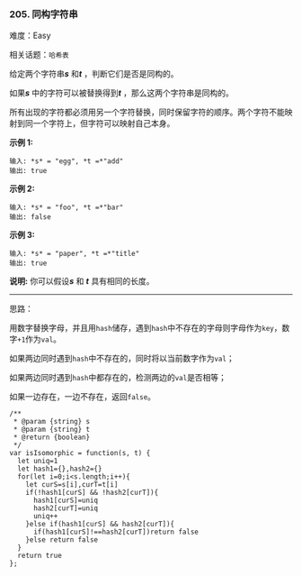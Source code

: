 ### 205. 同构字符串

难度：Easy

相关话题：`哈希表`

给定两个字符串***s*** 和***t*** ，判断它们是否是同构的。



如果***s*** 中的字符可以被替换得到***t*** ，那么这两个字符串是同构的。



所有出现的字符都必须用另一个字符替换，同时保留字符的顺序。两个字符不能映射到同一个字符上，但字符可以映射自己本身。



**示例 1:** 



```
输入: *s* = "egg", *t =*"add"
输出: true
```


**示例 2:** 



```
输入: *s* = "foo", *t =*"bar"
输出: false
```


**示例 3:** 



```
输入: *s* = "paper", *t =*"title"
输出: true
```


**说明:** 
你可以假设***s*** 和 ***t*** 具有相同的长度。




-----

思路：

用数字替换字母，并且用`hash`储存，遇到`hash`中不存在的字母则字母作为`key`，数字`+1`作为`val`。

如果两边同时遇到`hash`中不存在的，同时将以当前数字作为`val`；

如果两边同时遇到`hash`中都存在的，检测两边的`val`是否相等；

如果一边存在，一边不存在，返回`false`。

```
/**
 * @param {string} s
 * @param {string} t
 * @return {boolean}
 */
var isIsomorphic = function(s, t) {
  let uniq=1
  let hash1={},hash2={}
  for(let i=0;i<s.length;i++){
    let curS=s[i],curT=t[i]
    if(!hash1[curS] && !hash2[curT]){
      hash1[curS]=uniq
      hash2[curT]=uniq
      uniq++
    }else if(hash1[curS] && hash2[curT]){
      if(hash1[curS]!==hash2[curT])return false
    }else return false
  }
  return true
};
```


